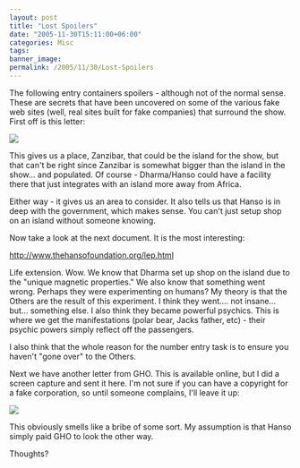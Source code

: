 ```yaml
---
layout: post
title: "Lost Spoilers"
date: "2005-11-30T15:11:00+06:00"
categories: Misc 
tags: 
banner_image: 
permalink: /2005/11/30/Lost-Spoilers
---
```


The following entry containers spoilers - although not of the normal sense. These are secrets that have been uncovered on some of the various fake web sites (well, real sites built for fake companies) that surround the show. First off is this letter:
<!--more-->
<img src="http://ray.camdenfamily.com/images/hanso1.jpg">


This gives us a place, Zanzibar, that could be the island for the show, but that can't be right since Zanzibar is somewhat bigger than the island in the show... and populated. Of course - Dharma/Hanso could have a facility there that just integrates with an island more away from Africa. 

Either way - it gives us an area to consider. It also tells us that Hanso is in deep with the government, which makes sense. You can't just setup shop on an island without someone knowing.

Now take a look at the next document. It is the most interesting:

<a href="http://www.thehansofoundation.org/lep.html">http://www.thehansofoundation.org/lep.html</a>

Life extension. Wow. We know that Dharma set up shop on the island due to the "unique magnetic properties." We also know that something went wrong. Perhaps they were experimenting on humans? My theory is that the Others are the result of this experiment. I think they went.... not insane... but... something else. I also think they became powerful psychics. This is where we get the manifestations (polar bear, Jacks father, etc) - their psychic powers simply reflect off the passengers. 

I also think that the whole reason for the number entry task is to ensure you haven't "gone over" to the Others.

Next we have another letter from GHO. This is available online, but I did a screen capture and sent it here. I'm not sure if you can have a copyright for a fake corporation, so until someone complains, I'll leave it up:

<img src="http://ray.camdenfamily.com/images/hanso3.jpg">

This obviously smells like a bribe of some sort. My assumption is that Hanso simply paid GHO to look the other way.

Thoughts?